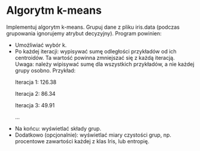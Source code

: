 # Algorytm k-means

Implementuj algorytm k-means. Grupuj dane z pliku iris.data (podczas grupowania
ignorujemy atrybut decyzyjny).
Program powinien:
- Umożliwiać wybór k.
- Po każdej iteracji: wypisywać sumę odległości przykładów od ich centroidów. Ta
wartość powinna zmniejszać się z każdą iteracją. Uwaga: należy wipisywać sumę dla
wszystkich przykładów, a nie każdej grupy osobno. Przykład:<p>
Iteracja 1: 126.38<p>
Iteracja 2: 86.34<p>
Iteracja 3: 49.91<p>
...
- Na końcu: wyświetlać składy grup.
- Dodatkowo (opcjonalnie): wyświetlać miary czystości grup, np. procentowe zawartości
każdej z klas Iris, lub entropię.
